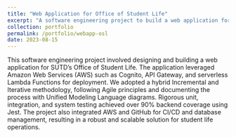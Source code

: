 ```yaml
---
title: "Web Application for Office of Student Life"
excerpt: "A software engineering project to build a web application for SUTD's Office of Student Life, leveraging AWS and modern development practices. <br/><a href='/files/Project_WebApp.pdf' target='_blank'>[Project Report]</a>"
collection: portfolio
permalink: /portfolio/webapp-osl
date: 2023-08-15
---
```



This software engineering project involved designing and building a web application for SUTD’s Office of Student Life. The application leveraged Amazon Web Services (AWS) such as Cognito, API Gateway, and serverless Lambda Functions for deployment. We adopted a hybrid Incremental and Iterative methodology, following Agile principles and documenting the process with Unified Modeling Language diagrams. Rigorous unit, integration, and system testing achieved over 90% backend coverage using Jest. The project also integrated AWS and GitHub for CI/CD and database management, resulting in a robust and scalable solution for student life operations.
